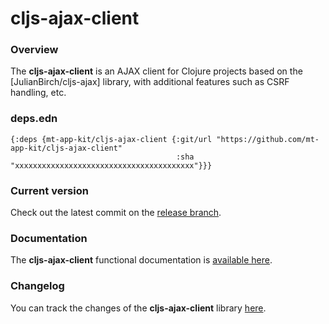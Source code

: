 
# cljs-ajax-client

### Overview

The <strong>cljs-ajax-client</strong> is an AJAX client for Clojure projects
based on the [JulianBirch/cljs-ajax] library, with additional features such
as CSRF handling, etc.

### deps.edn

```
{:deps {mt-app-kit/cljs-ajax-client {:git/url "https://github.com/mt-app-kit/cljs-ajax-client"
                                     :sha     "xxxxxxxxxxxxxxxxxxxxxxxxxxxxxxxxxxxxxxxx"}}}
```

### Current version

Check out the latest commit on the [release branch](https://github.com/mt-app-kit/cljs-ajax-client/tree/release).

### Documentation

The <strong>cljs-ajax-client</strong> functional documentation is [available here](https://mt-app-kit.github.io/cljs-ajax-client).

### Changelog

You can track the changes of the <strong>cljs-ajax-client</strong> library [here](CHANGES.md).
